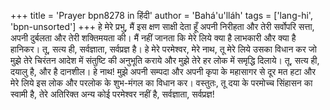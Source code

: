 +++
title = 'Prayer bpn8278 in हिंदी'
author = 'Bahá'u'lláh'
tags = ['lang-hi', 'bpn-unsorted']
+++
हे मेरे प्रभु, मैं इस क्षण साक्षी देता हूँ अपनी निरीहता और तेरी सर्वोपरि सत्ता, अपनी दुर्बलता और तेरी शक्तिमयता की। मैं नहीं जानता कि मेरे लिये क्या है लाभकारी और क्या है हानिकर। तू, सत्य ही, सर्वज्ञाता, सर्वप्रज्ञ है। हे मेरे परमेश्वर, मेरे नाथ, तू मेरे लिये उसका विधान कर जो मुझे तेरे चिरंतन आदेश में संतुष्टि की अनुभूति कराये और मुझे तेरे हर लोक में समृद्धि दिलाये। तू, सत्य ही, दयालु है, और है दानशील।
हे नाथ! मुझे अपनी सम्पदा और अपनी कृपा के महासागर से दूर मत हटा और मेरे लिये इस लोक और परलोक के शुभ-मंगल का विधान कर। वस्तुतः, तू दया के परमोच्च सिंहासन का स्वामी है, तेरे अतिरिक्त अन्य कोई परमेश्वर नहीं है, सर्वज्ञाता, सर्वप्रज्ञ!
